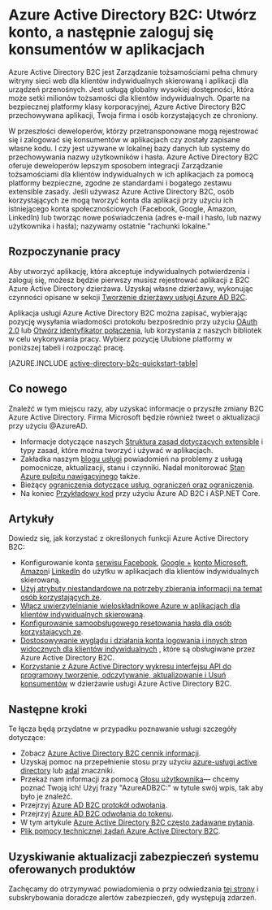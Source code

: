 <properties
    pageTitle="B2C Azure Active Directory: Omówienie | Microsoft Azure"
    description="Tworzenie aplikacji dla klientów indywidualnych skierowaną z Azure Active Directory B2C"
    services="active-directory-b2c"
    documentationCenter=""
    authors="swkrish"
    manager="mbaldwin"
    editor="bryanla"/>

<tags
    ms.service="active-directory-b2c"
    ms.workload="identity"
    ms.tgt_pltfrm="na"
    ms.devlang="na"
    ms.topic="hero-article"
    ms.date="07/24/2016"
    ms.author="swkrish"/>

# <a name="azure-active-directory-b2c-sign-up-and-sign-in-consumers-in-your-applications"></a>Azure Active Directory B2C: Utwórz konto, a następnie zaloguj się konsumentów w aplikacjach

Azure Active Directory B2C jest Zarządzanie tożsamościami pełna chmury witryny sieci web dla klientów indywidualnych skierowaną i aplikacji dla urządzeń przenośnych. Jest usługą globalny wysokiej dostępności, która może setki milionów tożsamości dla klientów indywidualnych. Oparte na bezpiecznej platformy klasy korporacyjnej, Azure Active Directory B2C przechowywana aplikacji, Twoja firma i osób korzystających ze chroniony.

W przeszłości deweloperów, którzy przetransponowane mogą rejestrować się i zalogować się konsumentów w aplikacjach czy zostały zapisane własne kodu. I czy jest używane w lokalnej bazy danych lub systemy do przechowywania nazwy użytkowników i hasła. Azure Active Directory B2C oferuje deweloperów lepszym sposobem integracji Zarządzanie tożsamościami dla klientów indywidualnych w ich aplikacjach za pomocą platformy bezpieczne, zgodne ze standardami i bogatego zestawu extensible zasady. Jeśli używasz Azure Active Directory B2C, osób korzystających ze mogą tworzyć konta dla aplikacji przy użyciu ich istniejącego konta społecznościowych (Facebook, Google, Amazon, LinkedIn) lub tworząc nowe poświadczenia (adres e-mail i hasło, lub nazwy użytkownika i hasła); nazywamy ostatnie "rachunki lokalne."

## <a name="get-started"></a>Rozpoczynanie pracy

Aby utworzyć aplikację, która akceptuje indywidualnych potwierdzenia i zaloguj się, możesz będzie pierwszy musisz rejestrować aplikacji z B2C Azure Active Directory dzierżawa. Uzyskaj własne dzierżawy, wykonując czynności opisane w sekcji [Tworzenie dzierżawy usługi Azure AD B2C](active-directory-b2c-get-started.md).

Aplikacja usługi Azure Active Directory B2C można zapisać, wybierając pozycję wysyłania wiadomości protokołu bezpośrednio przy użyciu [OAuth 2.0](active-directory-b2c-reference-protocols.md#oauth2-authorization-code-flow) lub [Otwórz identyfikator połączenia](active-directory-b2c-reference-protocols.md#openid-connect-sign-in-flow), lub korzystania z naszych bibliotek w celu wykonywania pracy. Wybierz pozycję Ulubione platformy w poniższej tabeli i rozpocząć pracę.

[AZURE.INCLUDE [active-directory-b2c-quickstart-table](../../includes/active-directory-b2c-quickstart-table.md)]

## <a name="whats-new"></a>Co nowego

Znaleźć w tym miejscu razy, aby uzyskać informacje o przyszłe zmiany B2C Azure Active Directory. Firma Microsoft będzie również tweet o aktualizacji przy użyciu @AzureAD.

- Informacje dotyczące naszych [Struktura zasad dotyczących extensible](active-directory-b2c-reference-policies.md) i typy zasad, które można tworzyć i używać w aplikacjach.
- Zakładka naszym [blogu usługi](https://blogs.msdn.microsoft.com/azureadb2c/) powiadomień na problemy z usługą pomocnicze, aktualizacji, stanu i czynniki. Nadal monitorować [Stan Azure pulpitu nawigacyjnego](https://azure.microsoft.com/status/) także.
- Bieżący [ograniczenia dotyczące usług, ograniczeń oraz ograniczenia](active-directory-b2c-limitations.md).
- Na koniec [Przykładowy kod](https://github.com/Azure-Samples/active-directory-dotnet-webapp-openidconnect-aspnetcore-b2c) przy użyciu Azure AD B2C i ASP.NET Core.

## <a name="how-to-articles"></a>Artykuły

Dowiedz się, jak korzystać z określonych funkcji Azure Active Directory B2C:

- Konfigurowanie konta [serwisu Facebook](active-directory-b2c-setup-fb-app.md), [Google +](active-directory-b2c-setup-goog-app.md) [konto Microsoft](active-directory-b2c-setup-msa-app.md), [Amazon](active-directory-b2c-setup-amzn-app.md)i [LinkedIn](active-directory-b2c-setup-li-app.md) do użytku w aplikacjach dla klientów indywidualnych skierowaną.
- [Użyj atrybuty niestandardowe na potrzeby zbierania informacji na temat osób korzystających ze](active-directory-b2c-reference-custom-attr.md).
- [Włącz uwierzytelnianie wieloskładnikowe Azure w aplikacjach dla klientów indywidualnych skierowaną](active-directory-b2c-reference-mfa.md).
- [Konfigurowanie samoobsługowego resetowania hasła dla osób korzystających ze](active-directory-b2c-reference-sspr.md).
- [Dostosowywanie wyglądu i działania konta logowania i innych stron widocznych dla klientów indywidualnych](active-directory-b2c-reference-ui-customization.md) , które są obsługiwane przez Azure Active Directory B2C.
- [Korzystanie z Azure Active Directory wykresu interfejsu API do programowy tworzenie, odczytywanie, aktualizowanie i Usuń konsumentów](active-directory-b2c-devquickstarts-graph-dotnet.md) w dzierżawie usługi Azure Active Directory B2C.

## <a name="next-steps"></a>Następne kroki

Te łącza będą przydatne w przypadku poznawanie usługi szczegóły dotyczące:

- Zobacz [Azure Active Directory B2C cennik informacji](https://azure.microsoft.com/pricing/details/active-directory-b2c/).
- Uzyskaj pomoc na przepełnienie stosu przy użyciu [azure-usługi active directory](http://stackoverflow.com/questions/tagged/azure-active-directory) lub [adal](http://stackoverflow.com/questions/tagged/adal) znaczniki.
- Przekaż nam informacji za pomocą [Głosu użytkownika](https://feedback.azure.com/forums/169401-azure-active-directory/)— chcemy poznać Twoją ich! Użyj frazy "AzureADB2C:" w tytule swój wpis, tak aby było je znaleźć.
- Przejrzyj [Azure AD B2C protokół odwołania](active-directory-b2c-reference-protocols.md).
- Przejrzyj [Azure AD B2C odwołania do tokenu](active-directory-b2c-reference-tokens.md).
- W tym artykule [Azure Active Directory B2C często zadawane pytania](active-directory-b2c-faqs.md).
- [Plik pomocy technicznej żądań Azure Active Directory B2C](active-directory-b2c-support.md).

## <a name="get-security-updates-for-our-products"></a>Uzyskiwanie aktualizacji zabezpieczeń systemu oferowanych produktów

Zachęcamy do otrzymywać powiadomienia o przy odwiedzania [tej strony](https://technet.microsoft.com/security/dd252948) i subskrybowania doradcze alertów zabezpieczeń, gdy występują zdarzeń.
